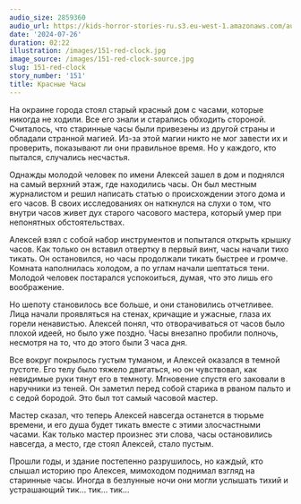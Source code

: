 ```yaml
---
audio_size: 2859360
audio_url: https://kids-horror-stories-ru.s3.eu-west-1.amazonaws.com/audio/151-red-clock.mp3
date: '2024-07-26'
duration: 02:22
illustration: /images/151-red-clock.jpg
image_source: /images/151-red-clock-source.jpg
slug: 151-red-clock
story_number: '151'
title: Красные Часы
---
```


На окраине города стоял старый красный дом с часами, которые никогда не ходили. Все его знали и старались обходить стороной. Считалось, что старинные часы были привезены из другой страны и обладали странной магией. Из-за этой магии никто не мог завести их и проверить, показывают ли они правильное время. Но у каждого, кто пытался, случались несчастья.

Однажды молодой человек по имени Алексей зашел в дом и поднялся на самый верхний этаж, где находились часы. Он был местным журналистом и решил написать статью о происхождении этого дома и его часов. В своих исследованиях он наткнулся на слухи о том, что внутри часов живет дух старого часового мастера, который умер при непонятных обстоятельствах.

Алексей взял с собой набор инструментов и попытался открыть крышку часов. Как только он вставил отвертку в первый винт, часы начали тихо тикать. Он остановился, но часы продолжали тикать быстрее и громче. Комната наполнилась холодом, а по углам начали шептаться тени. Молодой человек постарался успокоиться, думая, что это лишь его воображение.

Но шепоту становилось все больше, и они становились отчетливее. Лица начали проявляться на стенах, кричащие и ужасные, глаза их горели ненавистью. Алексей понял, что отворачиваться от часов было плохой идеей, но было уже поздно. Часы внезапно пробили полночь, несмотря на то, что до этого были 3 часа дня.

Все вокруг покрылось густым туманом, и Алексей оказался в темной пустоте. Его телу было тяжело двигаться, но он чувствовал, как невидимые руки тянут его в темноту. Мгновение спустя его заковали в наручники из теней. Он заметил перед собой старика в рваном пальто и с седой бородой. Это был тот самый часовой мастер.

Мастер сказал, что теперь Алексей навсегда останется в тюрьме времени, и его душа будет тикать вместе с этими злосчастными часами. Как только мастер произнес эти слова, часы остановились навсегда, а место, где стоял Алексей, стало пустым.

Прошли годы, и здание постепенно разрушилось, но каждый, кто слышал историю про Алексея, мимоходом поднимал взгляд на старинные часы. Иногда в безлунные ночи они могли услышать тихий и устрашающий тик… тик… тик…